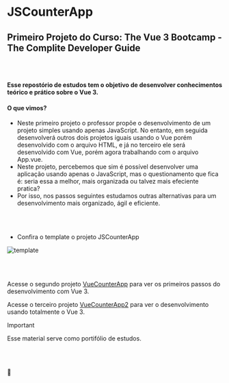 # JSCounterApp 
## Primeiro Projeto do Curso: The Vue 3 Bootcamp - The Complite Developer Guide
<br>
<br>

**Esse repostório de estudos tem o objetivo de desenvolver conhecimentos teórico e prático sobre o Vue 3.**

#### O que vimos?
 - Neste primeiro projeto o professor propõe o desenvolvimento de um projeto simples usando apenas JavaScript. No entanto, em seguida desenvolverá outros dois projetos iguais usando o Vue porém desenvolvido com o arquivo HTML, e já no terceiro ele será desenvolvido com Vue, porém agora trabalhando com o arquivo App.vue.
 - Neste projeto, percebemos que sim é possível desenvolver uma aplicação usando apenas o JavaScript, mas o questionamento que fica é: seria essa a melhor, mais organizada ou talvez mais efeciente pratica?
 - Por isso, nos passos seguintes estudamos outras alternativas para um desenvolvimento mais organizado, ágil e eficiente.
 <br>
 <br>

 - Confira o template o projeto JSCounterApp

 ![template](jscounterapp.png)

<br>
<br>

 Acesse o segundo projeto [VueCounterApp](https://github.com/AmandaMatar/VueCounterApp) para ver os primeiros passos do desenvolvimento com Vue 3.

 Acesse o terceiro projeto [VueCounterApp2](https://github.com/AmandaMatar/VueCounterApp2) para ver o desenvolvimento usando totalmente o Vue 3.

> [!IMPORTANT]
> Esse material serve como portifólio de estudos.

<br>
<br>

:slightly_smiling_face:
